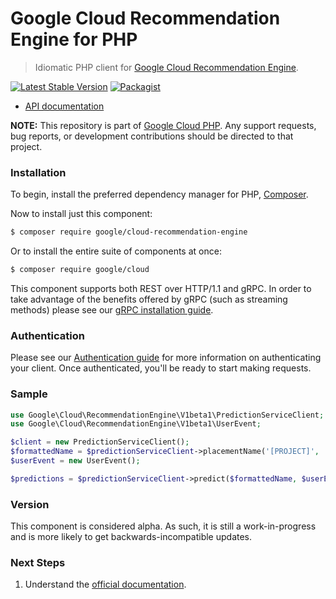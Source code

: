 # Google Cloud Recommendation Engine for PHP

> Idiomatic PHP client for [Google Cloud Recommendation Engine](https://cloud.google.com/recommendations-ai).

[![Latest Stable Version](https://poser.pugx.org/google/cloud-recommendation-engine/v/stable)](https://packagist.org/packages/google/cloud-recommendation-engine) [![Packagist](https://img.shields.io/packagist/dm/google/cloud-recommendation-engine.svg)](https://packagist.org/packages/google/cloud-recommendation-engine)

* [API documentation](http://googleapis.github.io/google-cloud-php/#/docs/cloud-recommendation-engine/latest/recommendationengine/readme)

**NOTE:** This repository is part of [Google Cloud PHP](https://github.com/googleapis/google-cloud-php). Any
support requests, bug reports, or development contributions should be directed to
that project.

### Installation

To begin, install the preferred dependency manager for PHP, [Composer](https://getcomposer.org/).

Now to install just this component:

```sh
$ composer require google/cloud-recommendation-engine
```

Or to install the entire suite of components at once:

```sh
$ composer require google/cloud
```

This component supports both REST over HTTP/1.1 and gRPC. In order to take advantage of the benefits offered by gRPC (such as streaming methods)
please see our [gRPC installation guide](https://cloud.google.com/php/grpc).

### Authentication

Please see our [Authentication guide](https://github.com/googleapis/google-cloud-php/blob/master/AUTHENTICATION.md) for more information
on authenticating your client. Once authenticated, you'll be ready to start making requests.

### Sample

```php
use Google\Cloud\RecommendationEngine\V1beta1\PredictionServiceClient;
use Google\Cloud\RecommendationEngine\V1beta1\UserEvent;

$client = new PredictionServiceClient();
$formattedName = $predictionServiceClient->placementName('[PROJECT]', '[LOCATION]', '[CATALOG]', '[EVENT_STORE]', '[PLACEMENT]');
$userEvent = new UserEvent();

$predictions = $predictionServiceClient->predict($formattedName, $userEvent);
```

### Version

This component is considered alpha. As such, it is still a work-in-progress and is more likely to get backwards-incompatible updates.

### Next Steps

1. Understand the [official documentation](https://cloud.google.com/recommendation-engine/docs).
